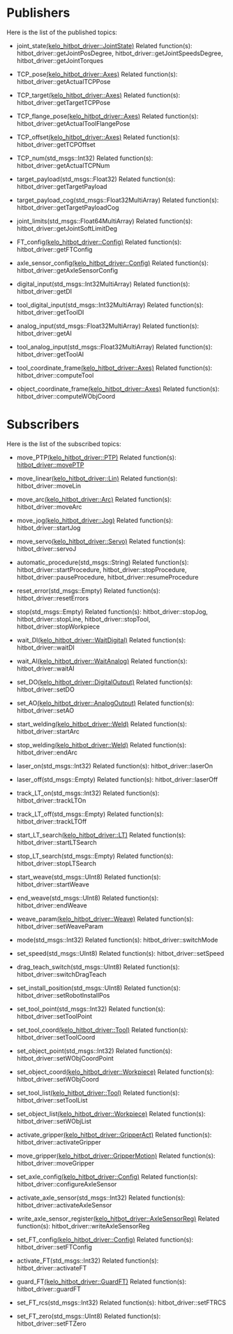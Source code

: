 # Publishers

Here is the list of the published topics:
- joint_state[(kelo_hitbot_driver::JointState)](msg/JointState.msg)
Related function(s): hitbot_driver::getJointPosDegree, hitbot_driver::getJointSpeedsDegree, hitbot_driver::getJointTorques

- TCP_pose[(kelo_hitbot_driver::Axes)](msg/Axes.msg)
Related function(s): hitbot_driver::getActualTCPPose

- TCP_target[(kelo_hitbot_driver::Axes)](msg/Axes.msg)
Related function(s): hitbot_driver::getTargetTCPPose

- TCP_flange_pose[(kelo_hitbot_driver::Axes)](msg/Axes.msg)
Related function(s): hitbot_driver::getActualToolFlangePose

- TCP_offset[(kelo_hitbot_driver::Axes)](msg/Axes.msg)
Related function(s): hitbot_driver::getTCPOffset

- TCP_num(std_msgs::Int32)
Related function(s): hitbot_driver::getActualTCPNum

- target_payload(std_msgs::Float32)
Related function(s): hitbot_driver::getTargetPayload

- target_payload_cog(std_msgs::Float32MultiArray)
Related function(s): hitbot_driver::getTargetPayloadCog

- joint_limits(std_msgs::Float64MultiArray)
Related function(s): hitbot_driver::getJointSoftLimitDeg

- FT_config[(kelo_hitbot_driver::Config)](msg/Config.msg)
Related function(s): hitbot_driver::getFTConfig

- axle_sensor_config[(kelo_hitbot_driver::Config)](msg/Config.msg)
Related function(s): hitbot_driver::getAxleSensorConfig

- digital_input(std_msgs::Int32MultiArray)
Related function(s): hitbot_driver::getDI

- tool_digital_input(std_msgs::Int32MultiArray)
Related function(s): hitbot_driver::getToolDI

- analog_input(std_msgs::Float32MultiArray)
Related function(s): hitbot_driver::getAI

- tool_analog_input(std_msgs::Float32MultiArray)
Related function(s): hitbot_driver::getToolAI

- tool_coordinate_frame[(kelo_hitbot_driver::Axes)](msg/Axes.msg)
Related function(s): hitbot_driver::computeTool

- object_coordinate_frame[(kelo_hitbot_driver::Axes)](msg/Axes.msg)
Related function(s): hitbot_driver::computeWObjCoord


# Subscribers

Here is the list of the subscribed topics:
- move_PTP[(kelo_hitbot_driver::PTP)](msg/PTP.msg)
Related function(s): [hitbot_driver::movePTP](include/kelo_hitbot_driver/HitbotDriver.h#27)

- move_linear[(kelo_hitbot_driver::Lin)](msg/Lin.msg)
Related function(s): hitbot_driver::moveLin

- move_arc[(kelo_hitbot_driver::Arc)](msg/Arc.msg)
Related function(s): hitbot_driver::moveArc

- move_jog[(kelo_hitbot_driver::Jog)](msg/Jog.msg)
Related function(s): hitbot_driver::startJog

- move_servo[(kelo_hitbot_driver::Servo)](msg/Servo.msg)
Related function(s): hitbot_driver::servoJ

- automatic_procedure(std_msgs::String)
Related function(s): hitbot_driver::startProcedure, hitbot_driver::stopProcedure, hitbot_driver::pauseProcedure, hitbot_driver::resumeProcedure

- reset_error(std_msgs::Empty)
Related function(s): hitbot_driver::resetErrors

- stop(std_msgs::Empty)
Related function(s): hitbot_driver::stopJog, hitbot_driver::stopLine, hitbot_driver::stopTool, hitbot_driver::stopWorkpiece

- wait_DI[(kelo_hitbot_driver::WaitDigital)](msg/WaitDigital.msg)
Related function(s): hitbot_driver::waitDI

- wait_AI[(kelo_hitbot_driver::WaitAnalog)](msg/WaitAnalog.msg)
Related function(s): hitbot_driver::waitAI

- set_DO[(kelo_hitbot_driver::DigitalOutput)](msg/DigitalOutput.msg)
Related function(s): hitbot_driver::setDO

- set_AO[(kelo_hitbot_driver::AnalogOutput)](msg/AnalogOutput.msg)
Related function(s): hitbot_driver::setAO

- start_welding[(kelo_hitbot_driver::Weld)](msg/Weld.msg)
Related function(s): hitbot_driver::startArc

- stop_welding[(kelo_hitbot_driver::Weld)](msg/Weld.msg)
Related function(s): hitbot_driver::endArc

- laser_on(std_msgs::Int32)
Related function(s): hitbot_driver::laserOn

- laser_off(std_msgs::Empty)
Related function(s): hitbot_driver::laserOff

- track_LT_on(std_msgs::Int32)
Related function(s): hitbot_driver::trackLTOn

- track_LT_off(std_msgs::Empty)
Related function(s): hitbot_driver::trackLTOff

- start_LT_search[(kelo_hitbot_driver::LT)](msg/LT.msg)
Related function(s): hitbot_driver::startLTSearch

- stop_LT_search(std_msgs::Empty)
Related function(s): hitbot_driver::stopLTSearch

- start_weave(std_msgs::UInt8)
Related function(s): hitbot_driver::startWeave

- end_weave(std_msgs::UInt8)
Related function(s): hitbot_driver::endWeave

- weave_param[(kelo_hitbot_driver::Weave)](msg/Weave.msg)
Related function(s): hitbot_driver::setWeaveParam

- mode(std_msgs::Int32)
Related function(s): hitbot_driver::switchMode

- set_speed(std_msgs::UInt8)
Related function(s): hitbot_driver::setSpeed

- drag_teach_switch(std_msgs::UInt8)
Related function(s): hitbot_driver::switchDragTeach

- set_install_position(std_msgs::UInt8)
Related function(s): hitbot_driver::setRobotInstallPos

- set_tool_point(std_msgs::Int32)
Related function(s): hitbot_driver::setToolPoint

- set_tool_coord[(kelo_hitbot_driver::Tool)](msg/Tool.msg)
Related function(s): hitbot_driver::setToolCoord

- set_object_point(std_msgs::Int32)
Related function(s): hitbot_driver::setWObjCoordPoint

- set_object_coord[(kelo_hitbot_driver::Workpiece)](msg/Workpiece.msg)
Related function(s): hitbot_driver::setWObjCoord

- set_tool_list[(kelo_hitbot_driver::Tool)](msg/Tool.msg)
Related function(s): hitbot_driver::setToolList

- set_object_list[(kelo_hitbot_driver::Workpiece)](msg/Workpiece.msg)
Related function(s): hitbot_driver::setWObjList

- activate_gripper[(kelo_hitbot_driver::GripperAct)](msg/GripperAct.msg)
Related function(s): hitbot_driver::activateGripper

- move_gripper[(kelo_hitbot_driver::GripperMotion)](msg/GripperMotion.msg)
Related function(s): hitbot_driver::moveGripper

- set_axle_config[(kelo_hitbot_driver::Config)](msg/Config.msg)
Related function(s): hitbot_driver::configureAxleSensor

- activate_axle_sensor(std_msgs::Int32)
Related function(s): hitbot_driver::activateAxleSensor

- write_axle_sensor_register[(kelo_hitbot_driver::AxleSensorReg)](msg/AxleSensorReg.msg)
Related function(s): hitbot_driver::writeAxleSensorReg

- set_FT_config[(kelo_hitbot_driver::Config)](msg/Config.msg)
Related function(s): hitbot_driver::setFTConfig

- activate_FT(std_msgs::Int32)
Related function(s): hitbot_driver::activateFT

- guard_FT[(kelo_hitbot_driver::GuardFT)](msg/GuardFT.msg)
Related function(s): hitbot_driver::guardFT

- set_FT_rcs(std_msgs::Int32)
Related function(s): hitbot_driver::setFTRCS

- set_FT_zero(std_msgs::UInt8)
Related function(s): hitbot_driver::setFTZero

